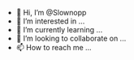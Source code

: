 - 👋 Hi, I’m @Slownopp
- 👀 I’m interested in ...
- 🌱 I’m currently learning ...
- 💞️ I’m looking to collaborate on ...
- 📫 How to reach me ...

<!---
Slownopp/Slownopp is a ✨ special ✨ repository because its `README.md` (this file) appears on your GitHub profile.
You can click the Preview link to take a look at your changes.
--->

